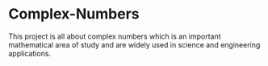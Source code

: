 # Complex-Numbers
This project is all about complex numbers which is an important mathematical area of study and are widely used in science and engineering applications.
